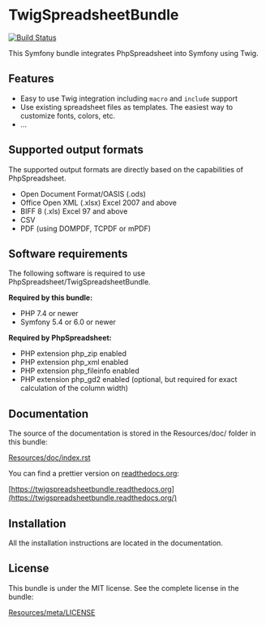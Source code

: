 # TwigSpreadsheetBundle

[![Build Status](https://github.com/recranet/TwigSpreadsheetBundle/actions/workflows/php.yml/badge.svg?branch=master)](https://github.com/recranet/TwigSpreadsheetBundle/actions)

This Symfony bundle integrates PhpSpreadsheet into Symfony using Twig.

## Features

 * Easy to use Twig integration including ``macro`` and ``include`` support
 * Use existing spreadsheet files as templates. The easiest way to customize fonts, colors, etc.
 * ...

## Supported output formats

The supported output formats are directly based on the capabilities of PhpSpreadsheet.

 * Open Document Format/OASIS (.ods)
 * Office Open XML (.xlsx) Excel 2007 and above
 * BIFF 8 (.xls) Excel 97 and above
 * CSV
 * PDF (using DOMPDF, TCPDF or mPDF)

## Software requirements

The following software is required to use PhpSpreadsheet/TwigSpreadsheetBundle.

**Required by this bundle:**

 * PHP 7.4 or newer
 * Symfony 5.4 or 6.0 or newer

**Required by PhpSpreadsheet:**

 * PHP extension php_zip enabled
 * PHP extension php_xml enabled
 * PHP extension php_fileinfo enabled
 * PHP extension php_gd2 enabled (optional, but required for exact calculation of the column width)

## Documentation

The source of the documentation is stored in the Resources/doc/ folder in this bundle:

[Resources/doc/index.rst](https://github.com/Recranet/TwigSpreadsheetBundle/blob/master/src/Resources/doc/index.rst)

You can find a prettier version on [readthedocs.org](httsp://readthedocs.org):

[https://twigspreadsheetbundle.readthedocs.org](https://twigspreadsheetbundle.readthedocs.org/)

## Installation

All the installation instructions are located in the documentation.

## License

This bundle is under the MIT license. See the complete license in the bundle:

[Resources/meta/LICENSE](https://github.com/Recranet/TwigSpreadsheetBundle/blob/master/LICENSE)
